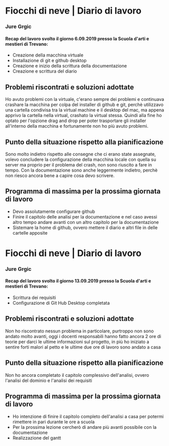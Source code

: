
# Fiocchi di neve | Diario di lavoro
### Jure Grgic

#### Recap del lavoro svolto il giorno 6.09.2019 presso la Scuola d'arti e mestieri di Trevano:
- Creazione della macchina virtuale
- Installazione di git e github desktop
- Creazione e inizio della scrittura della documentazione
- Creazione e scrittura del diario

##  Problemi riscontrati e soluzioni adottate
Ho avuto problemi con la virtuale, c'erano sempre dei problemi e continuava crashare la macchina per colpa del installer di github e git, perchè utilizzavo una cartella condivisa tra la virtual machine e il desktop del mac, ma appena apprivo la cartella nella virtual, crashato la virtual stessa. Quindi alla fine ho optato per l'opzione drag and drop per poter trasportare gli installer all'interno della macchina e fortunamente non ho più avuto problemi.

##  Punto della situazione rispetto alla pianificazione
Sono molto indietro rispetto alle consegne che ci erano state assegnate, volevo concludere la configurazione della macchina locale con quella su server ma proprio per il problema del crash, non sono riuscito a fare in tempo. Con la documentazione sono anche leggermente indietro, perchè non riesco ancora bene a capire cosa devo scrivere. 

## Programma di massima per la prossima giornata di lavoro
 - Devo assolutamente configurare github
 - Finire il capitolo delle analisi per la documentazione e nel caso avessi altro tempo andare avanti con un altro capitolo per la            documentazione
 - Sistemare la home di github, ovvero mettere il diario e altri file in delle cartelle apposite


# Fiocchi di neve | Diario di lavoro
### Jure Grgic

#### Recap del lavoro svolto il giorno 13.09.2019 presso la Scuola d'arti e mestieri di Trevano:
 - Scrittura dei requisiti
 - Configurazione di Git Hub Desktop completata

##  Problemi riscontrati e soluzioni adottate
Non ho riscontrato nessun problema in particolare, purtroppo non sono andato molto avanti, oggi i docenti responsabili hanno fatto ancora 2 ore di teorie per darci le ultime informazioni sul progetto, in più ho iniziato a sentire forti malori al petto e le ultime due ore di lavoro sono andato a casa 

##  Punto della situazione rispetto alla pianificazione
Non ho ancora completato il capitolo complessivo dell'analisi, ovvero l'analisi del dominio e l'analisi dei requisiti

## Programma di massima per la prossima giornata di lavoro
 - Ho intenzione di finire il capitolo completo dell'analisi a casa per potermi rimettere in pari durante le ore a scuola
 - Per la prossima lezione cercherò di andare più avanti possibile con la documentazione
 - Realizzazione del gantt
